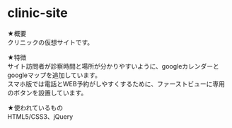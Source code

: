 # clinic-site  
★概要  
クリニックの仮想サイトです。  

★特徴  
サイト訪問者が診察時間と場所が分かりやすいように、googleカレンダーとgoogleマップを追加しています。  
スマホ版では電話とWEB予約がしやすくするために、ファーストビューに専用のボタンを設置しています。  

★使われているもの  
HTML5/CSS3、jQuery  
